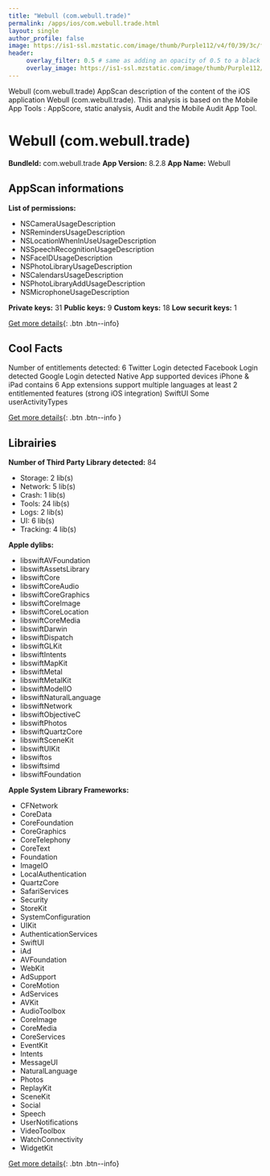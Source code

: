 ```yaml
---
title: "Webull (com.webull.trade)"
permalink: /apps/ios/com.webull.trade.html
layout: single
author_profile: false
image: https://is1-ssl.mzstatic.com/image/thumb/Purple112/v4/f0/39/3c/f0393c85-73b9-e1ca-efa4-0cce3157e9af/AppIcon-0-0-1x_U007emarketing-0-0-0-10-0-0-sRGB-0-0-0-GLES2_U002c0-512MB-85-220-0-0.png/512x512bb.jpg
header: 
     overlay_filter: 0.5 # same as adding an opacity of 0.5 to a black background
     overlay_image: https://is1-ssl.mzstatic.com/image/thumb/Purple112/v4/f0/39/3c/f0393c85-73b9-e1ca-efa4-0cce3157e9af/AppIcon-0-0-1x_U007emarketing-0-0-0-10-0-0-sRGB-0-0-0-GLES2_U002c0-512MB-85-220-0-0.png/512x512bb.jpg
---
```

Webull (com.webull.trade) AppScan description of the content of the iOS application Webull (com.webull.trade). This analysis is based on the Mobile App Tools : AppScore, static analysis, Audit and the Mobile Audit App Tool.

# Webull (com.webull.trade)

**BundleId:** com.webull.trade
**App Version:** 8.2.8
**App Name:** Webull


## AppScan informations 

**List of permissions:** 
- NSCameraUsageDescription
- NSRemindersUsageDescription
- NSLocationWhenInUseUsageDescription
- NSSpeechRecognitionUsageDescription
- NSFaceIDUsageDescription
- NSPhotoLibraryUsageDescription
- NSCalendarsUsageDescription
- NSPhotoLibraryAddUsageDescription
- NSMicrophoneUsageDescription
  
  
**Private keys:** 31
**Public keys:** 9
**Custom keys:** 18
**Low securit keys:** 1
  
[Get more details](/pricing.html){: .btn .btn--info}

## Cool Facts

Number of entitlements detected: 6
Twitter Login detected
Facebook Login detected
Google Login detected
Native App
supported devices iPhone & iPad
contains 6 App extensions
support multiple languages
at least 2 entitlemented features (strong iOS integration)
SwiftUI
Some userActivityTypes
  
[Get more details](/pricing.html){: .btn .btn--info }

## Librairies 
**Number of Third Party Library detected:** 84
- Storage: 2 lib(s)
- Network: 5 lib(s)
- Crash: 1 lib(s)
- Tools: 24 lib(s)
- Logs: 2 lib(s)
- UI: 6 lib(s)
- Tracking: 4 lib(s)


**Apple dylibs:**
- libswiftAVFoundation
- libswiftAssetsLibrary
- libswiftCore
- libswiftCoreAudio
- libswiftCoreGraphics
- libswiftCoreImage
- libswiftCoreLocation
- libswiftCoreMedia
- libswiftDarwin
- libswiftDispatch
- libswiftGLKit
- libswiftIntents
- libswiftMapKit
- libswiftMetal
- libswiftMetalKit
- libswiftModelIO
- libswiftNaturalLanguage
- libswiftNetwork
- libswiftObjectiveC
- libswiftPhotos
- libswiftQuartzCore
- libswiftSceneKit
- libswiftUIKit
- libswiftos
- libswiftsimd
- libswiftFoundation


**Apple System Library Frameworks:**
- CFNetwork
- CoreData
- CoreFoundation
- CoreGraphics
- CoreTelephony
- CoreText
- Foundation
- ImageIO
- LocalAuthentication
- QuartzCore
- SafariServices
- Security
- StoreKit
- SystemConfiguration
- UIKit
- AuthenticationServices
- SwiftUI
- iAd
- AVFoundation
- WebKit
- AdSupport
- CoreMotion
- AdServices
- AVKit
- AudioToolbox
- CoreImage
- CoreMedia
- CoreServices
- EventKit
- Intents
- MessageUI
- NaturalLanguage
- Photos
- ReplayKit
- SceneKit
- Social
- Speech
- UserNotifications
- VideoToolbox
- WatchConnectivity
- WidgetKit


  
[Get more details](/pricing.html){: .btn .btn--info}

